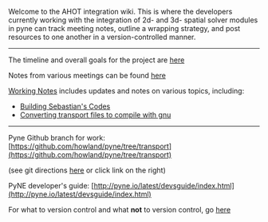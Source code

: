 Welcome to the AHOT integration wiki. This is where the developers currently working with the integration of 2d- and 3d- spatial solver modules in pyne can track meeting notes, outline a wrapping strategy, and post resources to one another in a version-controlled manner.    
***

The timeline and overall goals for the project are [here](./Timeline-&-Goals)

Notes from various meetings can be found [here](./Meeting-Notes)

[Working Notes](./Working-Notes) includes updates and notes on various topics, including:
* [Building Sebastian's Codes](./Working-Notes#SSummary)
* [Converting transport files to compile with gnu](./Working-Notes#gnu_build)


***
Pyne Github branch for work: 
[https://github.com/howland/pyne/tree/transport](https://github.com/howland/pyne/tree/transport)

(see git directions [here](./Git-&-Version-Control) or click link on the right)

PyNE developer's guide: [http://pyne.io/latest/devsguide/index.html](http://pyne.io/latest/devsguide/index.html)

For what to version control and what **not** to version control, go [here](./Git-&-Version-Control#what-to-version-control)